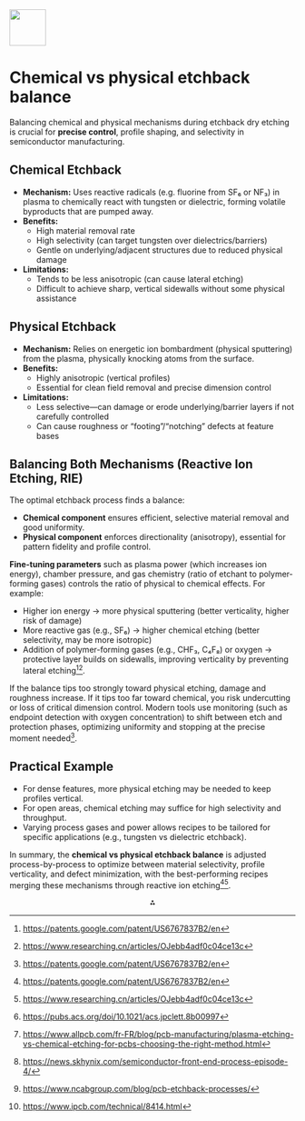 <img src="https://r2cdn.perplexity.ai/pplx-full-logo-primary-dark%402x.png" style="height:64px;margin-right:32px"/>

# Chemical vs physical etchback balance

Balancing chemical and physical mechanisms during etchback dry etching is crucial for **precise control**, profile shaping, and selectivity in semiconductor manufacturing.

## Chemical Etchback

- **Mechanism:** Uses reactive radicals (e.g. fluorine from SF₆ or NF₃) in plasma to chemically react with tungsten or dielectric, forming volatile byproducts that are pumped away.
- **Benefits:**
    - High material removal rate
    - High selectivity (can target tungsten over dielectrics/barriers)
    - Gentle on underlying/adjacent structures due to reduced physical damage
- **Limitations:**
    - Tends to be less anisotropic (can cause lateral etching)
    - Difficult to achieve sharp, vertical sidewalls without some physical assistance


## Physical Etchback

- **Mechanism:** Relies on energetic ion bombardment (physical sputtering) from the plasma, physically knocking atoms from the surface.
- **Benefits:**
    - Highly anisotropic (vertical profiles)
    - Essential for clean field removal and precise dimension control
- **Limitations:**
    - Less selective—can damage or erode underlying/barrier layers if not carefully controlled
    - Can cause roughness or “footing”/“notching” defects at feature bases


## Balancing Both Mechanisms (Reactive Ion Etching, RIE)

The optimal etchback process finds a balance:

- **Chemical component** ensures efficient, selective material removal and good uniformity.
- **Physical component** enforces directionality (anisotropy), essential for pattern fidelity and profile control.

**Fine-tuning parameters** such as plasma power (which increases ion energy), chamber pressure, and gas chemistry (ratio of etchant to polymer-forming gases) controls the ratio of physical to chemical effects. For example:

- Higher ion energy → more physical sputtering (better verticality, higher risk of damage)
- More reactive gas (e.g., SF₆) → higher chemical etching (better selectivity, may be more isotropic)
- Addition of polymer-forming gases (e.g., CHF₃, C₄F₈) or oxygen → protective layer builds on sidewalls, improving verticality by preventing lateral etching[^1][^3].

If the balance tips too strongly toward physical etching, damage and roughness increase. If it tips too far toward chemical, you risk undercutting or loss of critical dimension control. Modern tools use monitoring (such as endpoint detection with oxygen concentration) to shift between etch and protection phases, optimizing uniformity and stopping at the precise moment needed[^1].

## Practical Example

- For dense features, more physical etching may be needed to keep profiles vertical.
- For open areas, chemical etching may suffice for high selectivity and throughput.
- Varying process gases and power allows recipes to be tailored for specific applications (e.g., tungsten vs dielectric etchback).

In summary, the **chemical vs physical etchback balance** is adjusted process-by-process to optimize between material selectivity, profile verticality, and defect minimization, with the best-performing recipes merging these mechanisms through reactive ion etching[^1][^3].
<span style="display:none">[^2][^4][^5][^6][^7]</span>

<div style="text-align: center">⁂</div>

[^1]: https://patents.google.com/patent/US6767837B2/en

[^2]: https://pubs.acs.org/doi/10.1021/acs.jpclett.8b00997

[^3]: https://www.researching.cn/articles/OJebb4adf0c04ce13c

[^4]: https://www.allpcb.com/fr-FR/blog/pcb-manufacturing/plasma-etching-vs-chemical-etching-for-pcbs-choosing-the-right-method.html

[^5]: https://news.skhynix.com/semiconductor-front-end-process-episode-4/

[^6]: https://www.ncabgroup.com/blog/pcb-etchback-processes/

[^7]: https://www.ipcb.com/technical/8414.html

